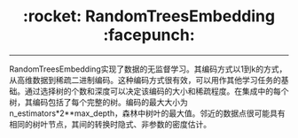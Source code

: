 <h1 align = "center">:rocket: RandomTreesEmbedding :facepunch:</h1>

---
RandomTreesEmbedding实现了数据的无监督学习。其编码方式以1到k的方式，从高维数据到稀疏二进制编码。这种编码方式很有效，可以用作其他学习任务的基础。通过选择树的个数和深度可以决定该编码的大小和稀疏程度。在集成中的每个树，其编码包括了每个完整的树。编码的最大大小为n_estimators*2**max_depth，森林中树叶的最大值。邻近的数据点很可能具有相同的树叶节点，其间的转换时隐式、非参数的密度估计。
